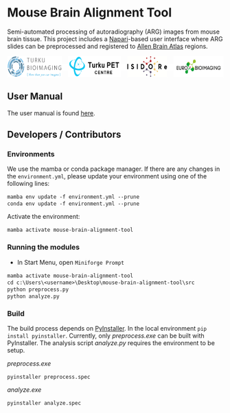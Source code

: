 # Mouse Brain Alignment Tool
Semi-automated processing of autoradiography (ARG) images from mouse brain tissue. This project includes a [Napari](https://napari.org)-based user interface where ARG slides can be preprocessed and registered to [Allen Brain Atlas](https://portal.brain-map.org/) regions.

<div style="display: flex; align-items: center; justify-content: center; width: 100%;">
  <a href="https://bioimaging.fi" target='_blank'>
    <img src="/assets/turku_bioimaging_logo.jpg" alt='Turku BioImaging' style="height: 50px; width: auto;">
  </a>
  <img src="/assets/spanner.png" style="height: 15px; width: auto;">
  <a href="https://turkupetcentre.fi" target="_blank">
    <img src="/assets/turku_pet_centre_logo.svg" alt="Turku PET Centre" style="height: 50px; width: auto;">
  </a>
  <img src="/assets/spanner.png" style="height: 15px; width: auto;">
  <a href="https://isidore-project.eu" target="_blank">
    <img src="/assets/isidore_logo.png" alt="ISIDORe Project" style="height: 50px; width: auto;">
  </a>
  <img src="/assets/spanner.png" style="height: 15px; width: auto;">
    <a href="https://eurobioimaging.eu" target="_blank">
  <img src="/assets/euro_bioimaging_logo.png" alt="Euro BioImaging" style="height: 50px; width: auto;">
  </a>
</div>

## User Manual
The user manual is found [here](https://github.com/Turku-BioImaging/mouse-brain-alignment-tool/USAGE.md).

## Developers / Contributors

### Environments
We use the mamba or conda package manager. If there are any changes in the `environment.yml`, please update your environment using one of the following lines:
```
mamba env update -f environment.yml --prune
conda env update -f environment.yml --prune
```
Activate the environment:
```
mamba activate mouse-brain-alignment-tool
```

### Running the modules
- In Start Menu, open `Miniforge Prompt`
```
mamba activate mouse-brain-alignment-tool
cd c:\Users\<username>\Desktop\mouse-brain-alignment-tool\src
python preprocess.py
python analyze.py
```

### Build
The build process depends on [PyInstaller](https://pyinstaller.org). In the local environment `pip install pyinstaller`. Currently, only _preprocess.exe_ can be built with PyInstaller. The analysis script _analyze.py_ requires the environment to be setup.
  
_preprocess.exe_
```
pyinstaller preprocess.spec
```

_analyze.exe_
```
pyinstaller analyze.spec
```
